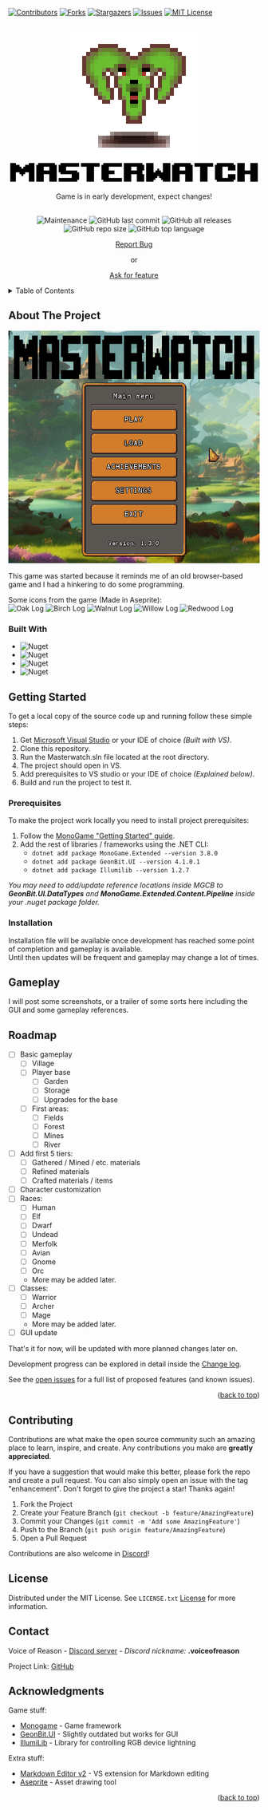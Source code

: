 <a name="readme-top"></a>
<!-- PROJECT SHIELDS -->
<!--
*** I'm using markdown "reference style" links for readability.
*** Reference links are enclosed in brackets [ ] instead of parentheses ( ).
*** See the bottom of this document for the declaration of the reference variables
*** for contributors-url, forks-url, etc. This is an optional, concise syntax you may use.
*** https://www.markdownguide.org/basic-syntax/#reference-style-links
-->

[![Contributors][contributors-shield]][contributors-url]
[![Forks][forks-shield]][forks-url]
[![Stargazers][stars-shield]][stars-url]
[![Issues][issues-shield]][issues-url]
[![MIT License][license-shield]][license-url]

<!-- PROJECT LOGO -->
<br />
<div align="center">
  <a href="https://github.com/VoR-gamedev/Masterwatch/tree/master/GitHub/images/logo.png">
    <img src="GitHub/images/logo.png" alt="Game logo" width="256" height="256">
  </a>

  <br />

<a href="https://github.com/VoR-gamedev/Masterwatch/tree/master/GitHub/images/GameName.png">
    <img src="GitHub/images/GameName.png" alt="Game name pixelart">
  </a>

  <p align="center">
    Game is in early development, expect changes!
    </p>
    <br />
    <img alt="Maintenance" src="https://img.shields.io/maintenance/yes/2023">
    <img alt="GitHub last commit" src="https://img.shields.io/github/last-commit/VoR-gamedev/Masterwatch">
    <img alt="GitHub all releases" src="https://img.shields.io/github/downloads/VoR-gamedev/Masterwatch/total">
    <img alt="GitHub repo size" src="https://img.shields.io/github/repo-size/VoR-gamedev/Masterwatch">
    <img alt="GitHub top language" src="https://img.shields.io/github/languages/top/Vor-gamedev/Masterwatch">
    <p>
    <a href="https://github.com/VoR-gamedev/Masterwatch/issues">Report Bug</a>
    <p>or</p>
    <a href="https://github.com/VoR-gamedev/Masterwatch/issues">Ask for feature</a>
    </p>
</div>



<!-- TABLE OF CONTENTS -->
<details>
  <summary>Table of Contents</summary>
  <ol>
    <li>
      <a href="#about-the-project">About The Project</a>
      <ul>
        <li><a href="#built-with">Built With</a></li>
      </ul>
    </li>
    <li>
      <a href="#getting-started">Getting Started</a>
      <ul>
        <li><a href="#prerequisites">Prerequisites</a></li>
        <li><a href="#installation">Installation</a></li>
      </ul>
    </li>
    <li><a href="#gameplay">Gameplay</a></li>
    <li><a href="#roadmap">Roadmap</a></li>
    <li><a href="#contributing">Contributing</a></li>
    <li><a href="#license">License</a></li>
    <li><a href="#contact">Contact</a></li>
    <li><a href="#acknowledgments">Acknowledgments</a></li>
  </ol>
</details>



<!-- ABOUT THE PROJECT -->
## About The Project

[![Masterwatch Screen Shot][game-screenshot]](https://github.com/VoR-gamedev/Masterwatch/tree/master/GitHub/images/screenshot.png)

This game was started because it reminds me of an old browser-based game and I had a hinkering to do some programming.

Some icons from the game (Made in Aseprite):  
![Oak Log](https://github.com/VoR-gamedev/Masterwatch/tree/master/GitHub/images/OakLog.png)
![Birch Log](https://github.com/VoR-gamedev/Masterwatch/tree/master/GitHub/images/BirchLog.png)
![Walnut Log](https://github.com/VoR-gamedev/Masterwatch/tree/master/GitHub/images/WalnutLog.png)
![Willow Log](https://github.com/VoR-gamedev/Masterwatch/tree/master/GitHub/images/WillowLog.png)
![Redwood Log](https://github.com/VoR-gamedev/Masterwatch/tree/master/GitHub/images/RedwoodLog.png)

### Built With

* ![Nuget](https://img.shields.io/nuget/v/MonoGame.Framework.DesktopGL?label=MonoGame.DesktopGL&style=plastic)
* ![Nuget](https://img.shields.io/nuget/v/MonoGame.Extended?label=MonoGame.Extended&style=plastic)
* ![Nuget](https://img.shields.io/nuget/v/GeonBit.UI?label=GeonBit.UI&style=plastic)
* ![Nuget](https://img.shields.io/nuget/v/Illumilib?label=IllumiLib)

<!-- GETTING STARTED -->
## Getting Started

To get a local copy of the source code up and running follow these simple steps:
1. Get [Microsoft Visual Studio](https://visualstudio.microsoft.com/) or your IDE of choice *(Built with VS)*.
2. Clone this repository.
3. Run the Masterwatch.sln file located at the root directory.
4. The project should open in VS.
5. Add prerequisites to VS studio or your IDE of choice *(Explained below)*.
6. Build and run the project to test it.

### Prerequisites

To make the project work locally you need to install project prerequisites:

1. Follow the [MonoGame "Getting Started" guide](https://docs.monogame.net/articles/getting_started/1_setting_up_your_development_environment_windows.html).
2. Add the rest of libraries / frameworks using the .NET CLI:
    * `dotnet add package MonoGame.Extended --version 3.8.0`
    * `dotnet add package GeonBit.UI --version 4.1.0.1`
    * `dotnet add package Illumilib --version 1.2.7`

*You may need to add/update reference locations inside MGCB to **GeonBit.UI.DataTypes** and **MonoGame.Extended.Content.Pipeline** inside your .nuget package folder.*

### Installation

Installation file will be available once development has reached some point of completion and gameplay is available.  
Until then updates will be frequent and gameplay may change a lot of times.

<!-- GAMEPLAY EXAMPLES -->
## Gameplay

I will post some screenshots, or a trailer of some sorts here including the GUI and some gameplay references.



<!-- ROADMAP -->
## Roadmap

- [ ] Basic gameplay
    - [ ] Village
    - [ ] Player base
        - [ ] Garden
        - [ ] Storage
        - [ ] Upgrades for the base
    - [ ] First areas:
        - [ ] Fields
        - [ ] Forest
        - [ ] Mines
        - [ ] River
- [ ] Add first 5 tiers:
    - [ ] Gathered / Mined / etc. materials
    - [ ] Refined materials
    - [ ] Crafted materials / items
- [ ] Character customization
- [ ] Races:
    - [ ] Human
    - [ ] Elf
    - [ ] Dwarf
    - [ ] Undead
    - [ ] Merfolk
    - [ ] Avian
    - [ ] Gnome
    - [ ] Orc
    - More may be added later.
- [ ] Classes:
    - [ ] Warrior
    - [ ] Archer
    - [ ] Mage
    - More may be added later.
- [ ] GUI update

That's it for now, will be updated with more planned changes later on.

Development progress can be explored in detail inside the [Change log](https://github.com/VoR-gamedev/Masterwatch/blob/master/CHANGELOG.md).

See the [open issues](https://github.com/VoR-gamedev/Masterwatch/issues) for a full list of proposed features (and known issues).

<p align="right">(<a href="#readme-top">back to top</a>)</p>

<!-- CONTRIBUTING -->
## Contributing

Contributions are what make the open source community such an amazing place to learn, inspire, and create. Any contributions you make are **greatly appreciated**.

If you have a suggestion that would make this better, please fork the repo and create a pull request. You can also simply open an issue with the tag "enhancement".
Don't forget to give the project a star! Thanks again!

1. Fork the Project
2. Create your Feature Branch (`git checkout -b feature/AmazingFeature`)
3. Commit your Changes (`git commit -m 'Add some AmazingFeature'`)
4. Push to the Branch (`git push origin feature/AmazingFeature`)
5. Open a Pull Request

Contributions are also welcome in [Discord](https://discord.gg/tFhUB72XVH)!

<!-- LICENSE -->
## License

Distributed under the MIT License. See `LICENSE.txt` [License](https://github.com/VoR-gamedev/Masterwatch/blob/master/LICENSE.txt) for more information.

<!-- CONTACT -->
## Contact

Voice of Reason - [Discord server](https://discord.gg/tFhUB72XVH) - *Discord nickname:* **.voiceofreason**

Project Link: [GitHub](https://github.com/VoR-gamedev/Masterwatch)

<!-- ACKNOWLEDGMENTS -->
## Acknowledgments

Game stuff:
* [Monogame](https://www.monogame.net/) - Game framework
* [GeonBit.UI](https://github.com/RonenNess/GeonBit.UI) - Slightly outdated but works for GUI
* [IllumiLib]() - Library for controlling RGB device lightning

Extra stuff:
* [Markdown Editor v2](https://marketplace.visualstudio.com/items?itemName=MadsKristensen.MarkdownEditor2) - VS extension for Markdown editing
* [Aseprite](https://www.aseprite.org/) - Asset drawing tool

<p align="right">(<a href="#readme-top">back to top</a>)</p>

<!-- MARKDOWN LINKS & IMAGES -->
<!-- https://www.markdownguide.org/basic-syntax/#reference-style-links -->
<!-- Shields -->
[contributors-shield]: https://img.shields.io/github/contributors/VoR-gamedev/Masterwatch.svg?style=for-the-badge
[contributors-url]: https://github.com/VoR-gamedev/Masterwatch/graphs/contributors
[forks-shield]: https://img.shields.io/github/forks/VoR-gamedev/Masterwatch.svg?style=for-the-badge
[forks-url]: https://github.com/VoR-gamedev/Masterwatch/network/members
[stars-shield]: https://img.shields.io/github/stars/VoR-gamedev/Masterwatch.svg?style=for-the-badge
[stars-url]: https://github.com/VoR-gamedev/Masterwatch/stargazers
[issues-shield]: https://img.shields.io/github/issues/VoR-gamedev/Masterwatch.svg?style=for-the-badge
[issues-url]: https://github.com/VoR-gamedev/Masterwatch/issues
[license-shield]: https://img.shields.io/github/license/VoR-gamedev/Masterwatch.svg?style=for-the-badge
[license-url]: https://github.com/VoR-gamedev/Masterwatch/blob/master/LICENSE.txt
<!-- Other reference style links -->
[game-screenshot]: GitHub/images/screenshot.png
